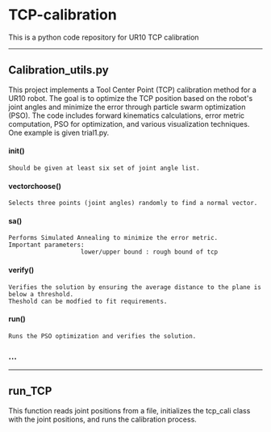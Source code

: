 # TCP-calibration
This is a python code repository for UR10 TCP calibration

--------------------------------------------------------
## Calibration_utils.py
This project implements a Tool Center Point (TCP) calibration method for a UR10 robot. The goal is to optimize the TCP position based on the robot's joint angles and minimize the error through particle swarm optimization (PSO). The code includes forward kinematics calculations, error metric computation, PSO for optimization, and various visualization techniques. One example is given trial1.py.

#### init()
    Should be given at least six set of joint angle list.


#### vectorchoose()

    Selects three points (joint angles) randomly to find a normal vector.


#### sa()

    Performs Simulated Annealing to minimize the error metric.
    Important parameters:
                        lower/upper bound : rough bound of tcp



#### verify()
    Verifies the solution by ensuring the average distance to the plane is below a threshold.
    Theshold can be modfied to fit requirements.
    
#### run()

    Runs the PSO optimization and verifies the solution.

### ...

--------------------------------------------------------
## run_TCP

This function reads joint positions from a file, initializes the tcp_cali class with the joint positions, and runs the calibration process.



